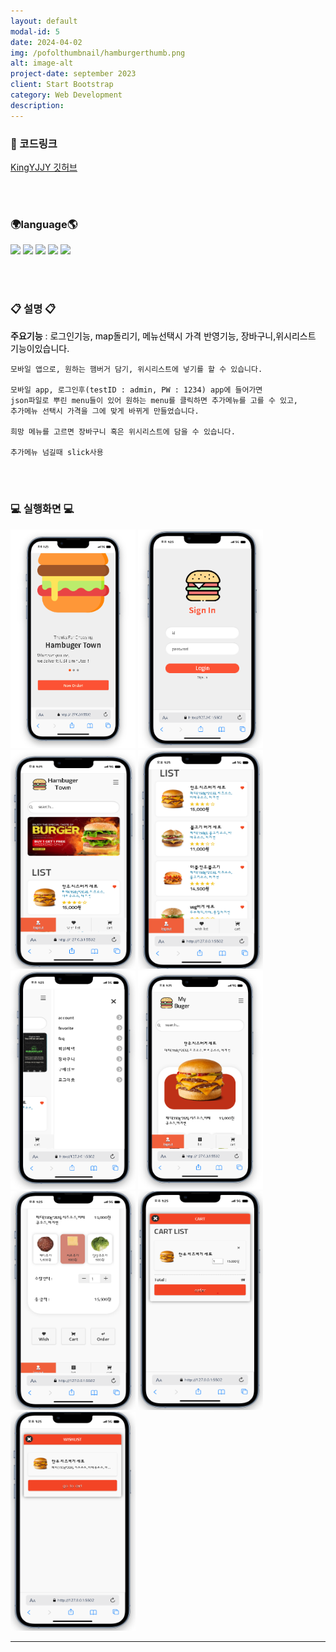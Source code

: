 ```yaml
---
layout: default
modal-id: 5
date: 2024-04-02
img: /pofolthumbnail/hamburgerthumb.png
alt: image-alt
project-date: september 2023
client: Start Bootstrap
category: Web Development
description: 
---
```



### 📌 코드링크 
  [KingYJJY 깃허브](https://github.com/kingyjjy/hamburger-app "https://github.com/kingyjjy/hamburger-app")

<br><br/>

### 🌍language🌎
  <img src="https://img.shields.io/badge/html5-E34F26?style=for-the-badge&logo=html5&logoColor=white"> 
  <img src="https://img.shields.io/badge/css-1572B6?style=for-the-badge&logo=css3&logoColor=white"> 
  <img src="https://img.shields.io/badge/javascript-F7DF1E?style=for-the-badge&logo=javascript&logoColor=black"> 
  <img src="https://img.shields.io/badge/jquery-0769AD?style=for-the-badge&logo=jquery&logoColor=white">
  <img src="https://img.shields.io/badge/bootstrap-7952B3?style=for-the-badge&logo=bootstrap&logoColor=white">  

<br><br/>

### 📋 설명 📋
 **주요기능** : <span style="color:black">로그인기능, map돌리기, 메뉴선택시 가격 반영기능, 장바구니,위시리스트 기능이있습니다.</span>

    모바일 앱으로, 원하는 햄버거 담기, 위시리스트에 넣기를 할 수 있습니다.

    모바일 app, 로그인후(testID : admin, PW : 1234) app에 들어가면
    json파일로 뿌린 menu들이 있어 원하는 menu를 클릭하면 추가메뉴를 고를 수 있고,
    추가메뉴 선택시 가격을 그에 맞게 바뀌게 만들었습니다. 

    희망 메뉴를 고르면 장바구니 혹은 위시리스트에 담을 수 있습니다.

    추가메뉴 넘길때 slick사용

<br><br/>

### 💻 실행화면 💻
<img src="../img/project/hamburgerapp/index처음화면.png" width="200" height="350">  
<img src="../img/project/hamburgerapp/login화면.png" width="200" height="350"> 
<img src="../img/project/hamburgerapp/main1.png" width="200" height="350"> 
<img src="../img/project/hamburgerapp/main2.png" width="200" height="350">
<img src="../img/project/hamburgerapp/sidenav.png" width="200" height="350">
<img src="../img/project/hamburgerapp/list클릭시.png" width="200" height="350">
<img src="../img/project/hamburgerapp/list클릭시 추가메뉴선택.png" width="200" height="350">
<img src="../img/project/hamburgerapp/cart.png" width="200" height="350">
<img src="../img/project/hamburgerapp/wish.png" width="200" height="350">


---
